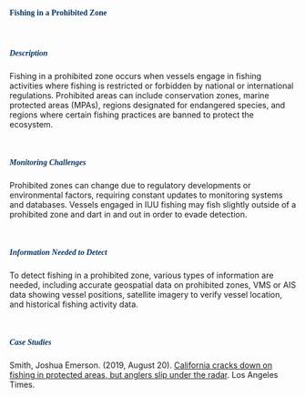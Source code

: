 <br>

####  <span style="font-family: Oswald; color: #083462;">Fishing in a Prohibited Zone</span>

<br>

#####  <span style="font-family: Cardo, ital; color:  #083462;">Description</span>

Fishing in a prohibited zone occurs when vessels engage in fishing activities where fishing is restricted or forbidden by national or international regulations. Prohibited areas can include conservation zones, marine protected areas (MPAs), regions designated for endangered species, and regions where certain fishing practices are banned to protect the ecosystem.


<br>

#####  <span style="font-family: Cardo, ital; color:  #083462;">Monitoring Challenges</span>


Prohibited zones can change due to regulatory developments or environmental factors, requiring constant updates to monitoring systems and databases. Vessels engaged in IUU fishing may fish slightly outside of a prohibited zone and dart in and out in order to evade detection. 

<br>

#####  <span style="font-family: Cardo; color:  #083462;">Information Needed to Detect</span>

To detect fishing in a prohibited zone, various types of information are needed, including accurate geospatial data on prohibited zones, VMS or AIS data showing vessel positions, satellite imagery to verify vessel location, and historical fishing activity data.

<br>


##### <span style="font-family: Cardo, ital; color:  #083462;">Case Studies</span>

Smith, Joshua Emerson. (2019, August 20). [California cracks down on fishing in protected areas, but anglers slip under the radar](https://www.latimes.com/california/story/2019-08-20/california-cracks-down-on-poachers-in-marine-protected-areas-but-illegal-fishing-persists). Los Angeles Times.



